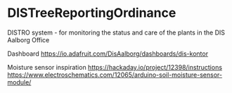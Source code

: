# DISTreeReportingOrdinance
DISTRO system - for monitoring the status and care of the plants in the DIS Aalborg Office

Dashboard
https://io.adafruit.com/DisAalborg/dashboards/dis-kontor

Moisture sensor inspiration
https://hackaday.io/project/12398/instructions
https://www.electroschematics.com/12065/arduino-soil-moisture-sensor-module/


